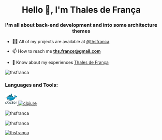 <h1 align="center">Hello 👋, I'm Thales de França</h1>
<h3 align="center">I'm all about back-end development and into some architecture themes</h3>

- 👨‍💻 All of my projects are available at [@thsfranca](https://github.com/thsfranca)

- 📫 How to reach me **ths.france@gmail.com**

- 📄 Know about my experiences [Thales de França](https://www.linkedin.com/in/thsfranca/)


<p><img align="center" src="https://github-readme-stats.vercel.app/api/top-langs?username=thsfranca&show_icons=true&locale=en&layout=compact" alt="thsfranca" /></p>

<h3 align="left">Languages and Tools:</h3>
<p align="left"> <a href="https://www.docker.com/" target="_blank"> <img src="https://raw.githubusercontent.com/devicons/devicon/master/icons/docker/docker-original-wordmark.svg" alt="docker" width="40" height="40"/> </a>
<a href="https://clojure.org/" target="_blank" rel="noreferrer"> <img src="https://upload.wikimedia.org/wikipedia/commons/5/5d/Clojure_logo.svg" alt="clojure" width="40" height="40"/> </a></p>

<p><img align="center" src="https://github-readme-stats.vercel.app/api?username=thsfranca&show_icons=true&locale=en" alt="thsfranca" /></p>

<p><img align="center" src="https://github-readme-streak-stats.herokuapp.com/?user=thsfranca&" alt="thsfranca" /></p>

<p align="left"> <a href="https://github.com/ryo-ma/github-profile-trophy"><img src="https://github-profile-trophy.vercel.app/?username=thsfranca" alt="thsfranca" /></a> </p>

